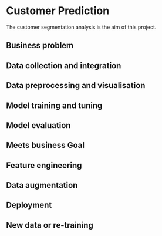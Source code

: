 # Customer Prediction
The customer segmentation analysis is the aim of this project.

## Business problem 

## Data collection and integration 

## Data preprocessing and visualisation 

## Model training and tuning 

## Model evaluation 

## Meets business Goal

## Feature engineering 

## Data augmentation 

## Deployment 

## New data or re-training 

